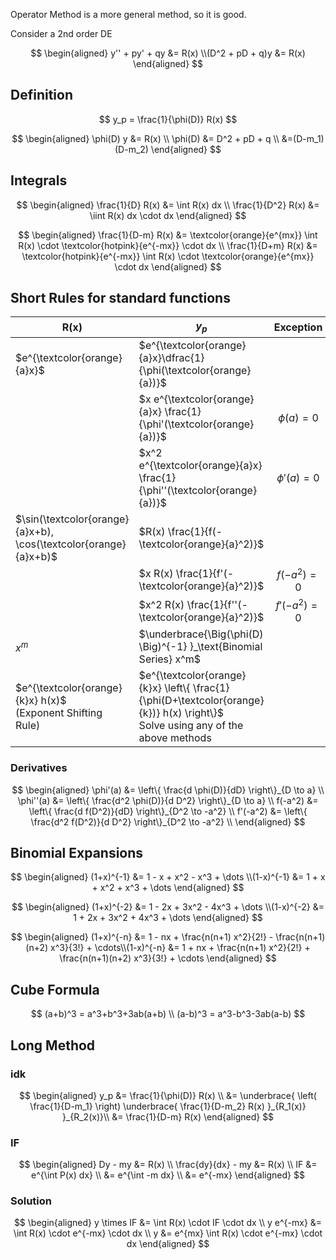 Operator Method is a more general method, so it is good.

Consider a 2nd order DE

$$
\begin{aligned}
y'' + py' + qy &= R(x) \\(D^2 + pD + q)y &= R(x)
\end{aligned}
$$

## Definition

$$
y_p = \frac{1}{\phi(D)} R(x)
$$

$$
\begin{aligned}
\phi(D) y &= R(x) \\
\phi(D)
&= D^2 + pD + q \\
&=(D-m_1)(D-m_2)
\end{aligned}
$$

## Integrals

$$
\begin{aligned}
\frac{1}{D} R(x) &= \int R(x) dx \\
\frac{1}{D^2} R(x) &= \iint R(x) dx \cdot dx
\end{aligned}
$$

$$
\begin{aligned}
\frac{1}{D-m} R(x) &= \textcolor{orange}{e^{mx}} \int R(x) \cdot \textcolor{hotpink}{e^{-mx}} \cdot dx \\
\frac{1}{D+m} R(x) &= \textcolor{hotpink}{e^{-mx}} \int R(x) \cdot \textcolor{orange}{e^{mx}} \cdot dx
\end{aligned}
$$

## Short Rules for standard functions

| R(x)                                                         | $y_p$                                                        |   Exception    |
| ------------------------------------------------------------ | ------------------------------------------------------------ | :------------: |
| $e^{\textcolor{orange}{a}x}$                                 | $e^{\textcolor{orange}{a}x}\dfrac{1}{\phi(\textcolor{orange}{a})}$ |                |
|                                                              | $x e^{\textcolor{orange}{a}x} \frac{1}{\phi'(\textcolor{orange}{a})}$ | $\phi(a) = 0$  |
|                                                              | $x^2 e^{\textcolor{orange}{a}x} \frac{1}{\phi''(\textcolor{orange}{a})}$ | $\phi'(a) = 0$ |
| $\sin(\textcolor{orange}{a}x+b), \cos(\textcolor{orange}{a}x+b)$ | $R(x) \frac{1}{f(-\textcolor{orange}{a}^2)}$                 |                |
|                                                              | $x R(x) \frac{1}{f'(-\textcolor{orange}{a}^2)}$              | $f(-a^2) = 0$  |
|                                                              | $x^2 R(x) \frac{1}{f''(-\textcolor{orange}{a}^2)}$           | $f'(-a^2) = 0$ |
| $x^m$                                                        | $\underbrace{\Big(\phi(D) \Big)^{-1} }_\text{Binomial Series} x^m$ |                |
| $e^{\textcolor{orange}{k}x} h(x)$<br />(Exponent Shifting Rule) | $e^{\textcolor{orange}{k}x} \left\{ \frac{1}{\phi(D+\textcolor{orange}{k})} h(x) \right\}$<br />Solve using any of the above methods |                |

### Derivatives

$$
\begin{aligned}
\phi'(a) &= \left\{ \frac{d \phi(D)}{dD} \right\}_{D \to a} \\
\phi''(a) &= \left\{ \frac{d^2 \phi(D)}{d D^2} \right\}_{D \to a} \\
f(-a^2) &= \left\{ \frac{d f(D^2)}{dD} \right\}_{D^2 \to -a^2} \\
f'(-a^2) &= \left\{ \frac{d^2 f(D^2)}{d D^2} \right\}_{D^2 \to -a^2} \\
\end{aligned}
$$

## Binomial Expansions

$$
\begin{aligned}
(1+x)^{-1} &= 1 - x + x^2 - x^3 + \dots \\(1-x)^{-1} &= 1 + x + x^2 + x^3 + \dots
\end{aligned}
$$

$$
\begin{aligned}
(1+x)^{-2} &= 1 - 2x + 3x^2 - 4x^3 + \dots \\(1-x)^{-2} &= 1 + 2x + 3x^2 + 4x^3 + \dots
\end{aligned}
$$

$$
\begin{aligned}
(1+x)^{-n}
&= 1 - nx +
\frac{n(n+1) x^2}{2!} - 
\frac{n(n+1)(n+2) x^3}{3!} + \cdots\\(1-x)^{-n}
&= 1 + nx +
\frac{n(n+1) x^2}{2!} +
\frac{n(n+1)(n+2) x^3}{3!} + \cdots
\end{aligned}
$$

## Cube Formula

$$
(a+b)^3 =
a^3+b^3+3ab(a+b) \\
(a-b)^3 =
a^3-b^3-3ab(a-b)
$$

## Long Method

### idk

$$
\begin{aligned}
y_p
&= \frac{1}{\phi(D)} R(x) \\
&= \underbrace{
	\left( \frac{1}{D-m_1} \right)
	\underbrace{
		\frac{1}{D-m_2} R(x)
	}_{R_1(x)}
}_{R_2(x)}\\
&= \frac{1}{D-m} R(x)
\end{aligned}
$$

### IF

$$
\begin{aligned}
Dy - my &= R(x) \\
\frac{dy}{dx} - my &= R(x) \\
IF
&= e^{\int P(x) dx} \\
&= e^{\int -m dx} \\
&= e^{-mx}
\end{aligned}
$$

### Solution

$$
\begin{aligned}
y \times IF &= \int R(x) \cdot IF \cdot dx \\
y e^{-mx} &= \int R(x) \cdot e^{-mx} \cdot dx \\
y &= e^{mx} \int R(x) \cdot e^{-mx} \cdot dx
\end{aligned}
$$

